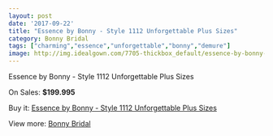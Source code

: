 ```yaml
---
layout: post
date: '2017-09-22'
title: "Essence by Bonny - Style 1112 Unforgettable Plus Sizes"
category: Bonny Bridal
tags: ["charming","essence","unforgettable","bonny","demure"]
image: http://img.idealgown.com/7705-thickbox_default/essence-by-bonny-style-1112-unforgettable-plus-sizes.jpg
---
```

Essence by Bonny - Style 1112 Unforgettable Plus Sizes

On Sales: **$199.995**
<a href="https://www.idealgown.com/en/bonny-bridal/3276-essence-by-bonny-style-1112-unforgettable-plus-sizes.html"><amp-img layout="responsive" width="600" height="600" src="//img.idealgown.com/7705-thickbox_default/essence-by-bonny-style-1112-unforgettable-plus-sizes.jpg" alt="Essence by Bonny - Style 1112 Unforgettable Plus Sizes 0" /></a>
<a href="https://www.idealgown.com/en/bonny-bridal/3276-essence-by-bonny-style-1112-unforgettable-plus-sizes.html"><amp-img layout="responsive" width="600" height="600" src="//img.idealgown.com/7707-thickbox_default/essence-by-bonny-style-1112-unforgettable-plus-sizes.jpg" alt="Essence by Bonny - Style 1112 Unforgettable Plus Sizes 1" /></a>
<a href="https://www.idealgown.com/en/bonny-bridal/3276-essence-by-bonny-style-1112-unforgettable-plus-sizes.html"><amp-img layout="responsive" width="600" height="600" src="//img.idealgown.com/7706-thickbox_default/essence-by-bonny-style-1112-unforgettable-plus-sizes.jpg" alt="Essence by Bonny - Style 1112 Unforgettable Plus Sizes 2" /></a>

Buy it: [Essence by Bonny - Style 1112 Unforgettable Plus Sizes](https://www.idealgown.com/en/bonny-bridal/3276-essence-by-bonny-style-1112-unforgettable-plus-sizes.html "Essence by Bonny - Style 1112 Unforgettable Plus Sizes")

View more: [Bonny Bridal](https://www.idealgown.com/en/41-bonny-bridal "Bonny Bridal")